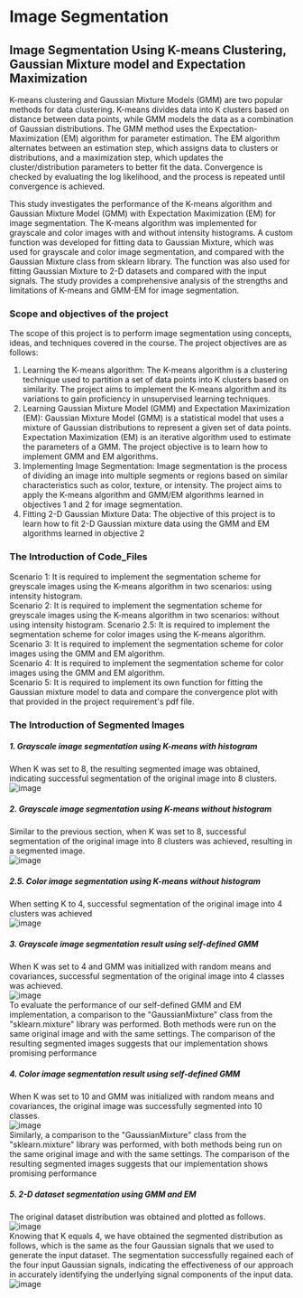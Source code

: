 # Image Segmentation 
## Image Segmentation Using K-means Clustering, Gaussian Mixture model and Expectation Maximization
K-means clustering and Gaussian Mixture Models (GMM) are two popular methods for data clustering. K-means divides data into K clusters based on distance between data points, while GMM models the data as a combination of Gaussian distributions. The GMM method uses the Expectation-Maximization (EM) algorithm for parameter estimation. The EM algorithm alternates between an estimation step, which assigns data to clusters or distributions, and a maximization step, which updates the cluster/distribution parameters to better fit the data. Convergence is checked by evaluating the log likelihood, and the process is repeated until convergence is achieved. 

This study investigates the performance of the K-means algorithm and Gaussian Mixture Model (GMM) with Expectation Maximization (EM) for image segmentation. The K-means 
algorithm was implemented for grayscale and color images with and without intensity histograms. A custom function was developed for fitting data to Gaussian Mixture, which was used for grayscale and color image segmentation, and compared with the Gaussian Mixture class from sklearn library. The function was also used for fitting Gaussian Mixture to 2-D datasets and compared with the input signals. The study provides a comprehensive analysis of the strengths and limitations of K-means and GMM-EM for image segmentation.

### Scope and objectives of the project
The scope of this project is to perform image segmentation using concepts, ideas, and 
techniques covered in the course. The project objectives are as follows:
1) Learning the K-means algorithm: The K-means algorithm is a clustering technique used to 
partition a set of data points into K clusters based on similarity. The project aims to implement 
the K-means algorithm and its variations to gain proficiency in unsupervised learning 
techniques.
2) Learning Gaussian Mixture Model (GMM) and Expectation Maximization (EM): Gaussian 
Mixture Model (GMM) is a statistical model that uses a mixture of Gaussian distributions to 
represent a given set of data points. Expectation Maximization (EM) is an iterative algorithm 
used to estimate the parameters of a GMM. The project objective is to learn how to implement 
GMM and EM algorithms.
3) Implementing Image Segmentation: Image segmentation is the process of dividing an image 
into multiple segments or regions based on similar characteristics such as color, texture, or 
intensity. The project aims to apply the K-means algorithm and GMM/EM algorithms learned 
in objectives 1 and 2 for image segmentation.
4) Fitting 2-D Gaussian Mixture Data: The objective of this project is to learn how to fit 2-D 
Gaussian mixture data using the GMM and EM algorithms learned in objective 2

### The Introduction of Code_Files
  Scenario 1: It is required to implement the segmentation scheme for greyscale images using the K-means algorithm in two scenarios: using intensity histogram.  
  Scenario 2: It is required to implement the segmentation scheme for greyscale images using the K-means algorithm in two scenarios: without using intensity histogram. 
  Scenario 2.5: It is required to implement the segmentation scheme for color images using the K-means algorithm.  
  Scenario 3: It is required to implement the segmentation scheme for color images using the GMM and EM algorithm.  
  Scenario 4: It is required to implement the segmentation scheme for color images using the GMM and EM algorithm.  
  Scenario 5: It is required to implement its own function for fitting the Gaussian mixture model to data and compare the convergence plot with that provided in the project requirement's pdf file.
 

### The Introduction of Segmented Images
##### 1. Grayscale image segmentation using K-means with histogram
When K was set to 8, the resulting segmented image was obtained, indicating successful segmentation of the original image into 8 clusters.  
![image](https://github.com/Chin-Sun/Image-Segmentation/blob/fdad1b86d18377c13c758a8e05829c8cef6727af/Segmented%20Images/Scenario1/output.png)
##### 2. Grayscale image segmentation using K-means without histogram
Similar to the previous section, when K was set to 8, successful segmentation of the original image into 8 clusters was achieved, resulting in a segmented image.     
![image](https://github.com/Chin-Sun/Image-Segmentation/blob/0cf09ece5cac1dd822cbf3549b01c85262b98aaa/Segmented%20Images/Scenario2/output.png)
##### 2.5. Color image segmentation using K-means without histogram
When setting K to 4, successful segmentation of the original image into 4 clusters was achieved     
![image](https://github.com/Chin-Sun/Image-Segmentation/blob/0cf09ece5cac1dd822cbf3549b01c85262b98aaa/Segmented%20Images/Scenario2.5/output.png)  
##### 3. Grayscale image segmentation result using self-defined GMM
When K was set to 4 and GMM was initialized with random means and covariances, successful segmentation of the original image into 4 classes was achieved.  
![image](https://github.com/Chin-Sun/Image-Segmentation/blob/a35e79e07d3524df130367b8d435fb57e983466b/Segmented%20Images/Scenario3/street_view_10_cut_segmented_greyscale_image_k=4.jpg)  
To evaluate the performance of our self-defined GMM and EM implementation, a comparison to the "GaussianMixture" class from the "sklearn.mixture" library was performed. Both methods were run on the same original image and with the same settings. The comparison of the resulting segmented images suggests that our implementation shows promising performance
##### 4. Color image segmentation result using self-defined GMM
When K was set to 10 and GMM was initialized with random means and covariances, the original image was successfully segmented into 10 classes.  
![image](https://github.com/Chin-Sun/Image-Segmentation/blob/a35e79e07d3524df130367b8d435fb57e983466b/Segmented%20Images/Scenario4/street_view_10_cut_segmented_image_k=10.jpg)    
Similarly, a comparison to the "GaussianMixture" class from the "sklearn.mixture" library was performed, with both methods being run on the same original image and with the same settings. The comparison of the resulting segmented images suggests that our implementation shows promising performance
##### 5. 2-D dataset segmentation using GMM and EM
The original dataset distribution was obtained and plotted as follows.
![image](https://github.com/Chin-Sun/Image-Segmentation/blob/a35e79e07d3524df130367b8d435fb57e983466b/Segmented%20Images/Scenario5/Original_1.png)    
Knowing that K equals 4, we have obtained the segmented distribution as follows, which is the same as the four Gaussian signals that we used to generate the input dataset. The segmentation successfully regained each of the four input Gaussian signals, indicating the effectiveness of our approach in accurately identifying the underlying signal components of the input data.  
![image](https://github.com/Chin-Sun/Image-Segmentation/blob/a35e79e07d3524df130367b8d435fb57e983466b/Segmented%20Images/Scenario5/Segmented_1.png)
